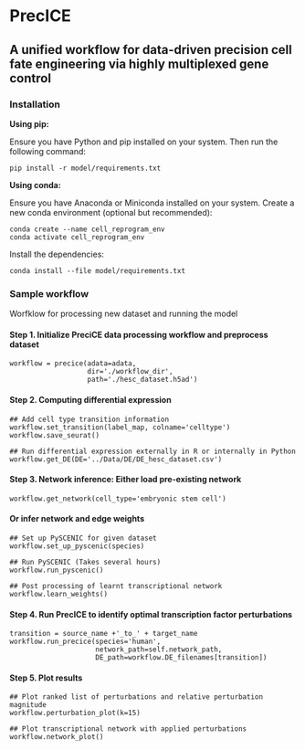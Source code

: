 # PrecICE

## A unified workflow for data-driven precision cell fate engineering via highly multiplexed gene control


### Installation

**Using pip:**

Ensure you have Python and pip installed on your system. Then run the following command:

```pip install -r model/requirements.txt```

**Using conda:**

Ensure you have Anaconda or Miniconda installed on your system. Create a new conda environment (optional but recommended):

```
conda create --name cell_reprogram_env
conda activate cell_reprogram_env
```

Install the dependencies:
```
conda install --file model/requirements.txt
```





### Sample workflow


Worfklow for processing new dataset and running the model

#### Step 1. Initialize PreciCE data processing workflow and preprocess dataset
```
workflow = precice(adata=adata,
                   dir='./workflow_dir', 
                   path='./hesc_dataset.h5ad')
```

#### Step 2. Computing differential expression
```
## Add cell type transition information
workflow.set_transition(label_map, colname='celltype')
workflow.save_seurat()

## Run differential expression externally in R or internally in Python
workflow.get_DE(DE='../Data/DE/DE_hesc_dataset.csv')
```

#### Step 3. Network inference: Either load pre-existing network
```
workflow.get_network(cell_type='embryonic stem cell')
```

#### Or infer network and edge weights
```
## Set up PySCENIC for given dataset
workflow.set_up_pyscenic(species)

## Run PySCENIC (Takes several hours)
workflow.run_pyscenic()

## Post processing of learnt transcriptional network
workflow.learn_weights()
```

#### Step 4. Run PrecICE to identify optimal transcription factor perturbations
```
transition = source_name +'_to_' + target_name
workflow.run_precice(species='human',
                     network_path=self.network_path,
                     DE_path=workflow.DE_filenames[transition])
```

#### Step 5. Plot results
```
## Plot ranked list of perturbations and relative perturbation magnitude
workflow.perturbation_plot(k=15)

## Plot transcriptional network with applied perturbations
workflow.network_plot()
```
